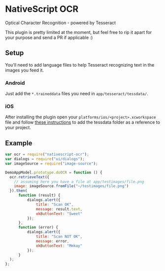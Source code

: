 # NativeScript OCR

Optical Character Recognition - powered by Tesseract

This plugin is pretty limited at the moment, but feel free to rip it apart for your purpose and send a PR if applicable :)

## Setup
You'll need to add language files to help Tesseract recognizing text in the images you feed it.

### Android
Just add the `*.traineddata` files you need in `app/tesseract/tessdata/`.

### iOS
After installing the plugin open your `platforms/ios/<project>.xcworkspace` file and follow [these instructions](https://github.com/gali8/Tesseract-OCR-iOS/wiki/Installation#importing-the-tessdata-folder)
to add the tessdata folder as a reference to your project.

## Example
```js
var ocr = require("nativescript-ocr");
var dialogs = require("ui/dialogs");
var imageSource = require("image-source");

DemoAppModel.prototype.doOCR = function () {
  ocr.retrieveText({
    // assuming here you have a file at app/testimages/file.png
    image: imageSource.fromFile("~/testimages/file.png")
  }).then(
      function (result) {
          dialogs.alert({
              title: "Scan OK",
              message: result.text,
              okButtonText: "Sweet"
          });
      },
      function (error) {
          dialogs.alert({
              title: "Scan NOT OK",
              message: error,
              okButtonText: "Mmkay"
          });
      }
  );
};

```
